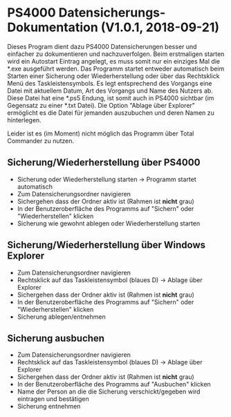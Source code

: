 # PS4000 Datensicherungs-Dokumentation (V1.0.1, 2018-09-21)

Dieses Program dient dazu PS4000 Datensicherungen besser und einfacher zu dokumentieren und nachzuverfolgen. Beim erstmaligen starten wird ein Autostart Eintrag angelegt, es muss somit nur ein einziges Mal die \*.exe ausgeführt werden. Das Programm startet entweder automatisch beim Starten einer Sicherung oder Wiederherstellung oder über das Rechtsklick Menü des Taskleistensymbols. Es legt entsprechend des Vorgangs eine Datei mit aktuellem Datum, Art des Vorgangs und Name des Nutzers ab. Diese Datei hat eine \*.ps5 Endung, ist somit auch in PS4000 sichtbar (im Gegensatz zu einer \*.txt Datei). Die Option "Ablage über Explorer" ermöglicht es die Datei für jemanden auszubuchen und deren Namen zu hinterlegen.

Leider ist es (im Moment) nicht möglich das Programm über Total Commander zu nutzen.

## Sicherung/Wiederherstellung über PS4000

* Sicherung oder Wiederherstellung starten -> Programm startet automatisch
* Zum Datensicherungsordner navigieren
* Sichergehen dass der Ordner aktiv ist (Rahmen ist **nicht** grau)
* In der Benutzeroberfläche des Programms auf "Sichern" oder "Wiederherstellen" klicken
* Sicherung wie gewohnt ablegen oder Wiederherstellung starten

## Sicherung/Wiederherstellung über Windows Explorer

* Zum Datensicherungsordner navigieren
* Rechtsklick auf das Taskleistensymbol (blaues D) -> Ablage über Explorer
* Sichergehen dass der Ordner aktiv ist (Rahmen ist **nicht** grau)
* In der Benutzeroberfläche des Programms auf "Sichern" oder "Wiederherstellen" klicken
* Sicherung ablegen/entnehmen

## Sicherung ausbuchen

* Zum Datensicherungsordner navigieren
* Rechtsklick auf das Taskleistensymbol (blaues D) -> Ablage über Explorer
* Sichergehen dass der Ordner aktiv ist (Rahmen ist **nicht** grau)
* In der Benutzeroberfläche des Programms auf "Ausbuchen" klicken
* Name der Person an die die Sicherung verschickt/gegeben wird eintragen und bestätigen
* Sicherung entnehmen
